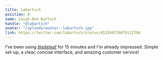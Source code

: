 ```yaml
---
title: Labartsch
position: 8
name: Leigh-Ann Bartsch
handle: "@labartsch"
avatar: "/uploads/avatar--labartsch.jpg"
link: https://twitter.com/labartsch/status/453249739879112704
---
```


I’ve been using [@siteleaf](https://twitter.com/siteleaf) for 15 minutes and I'm already impressed. Simple set-up, a clear, concise interface, and amazing customer service!

